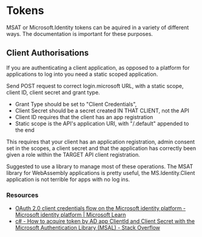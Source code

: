 # Tokens

MSAT or Microsoft.Identity tokens can be aquired in a variety of different ways. The documentation is important for these purposes.

## Client Authorisations

If you are authenticating a client application, as opposed to a platform for applications to log into you need a static scoped application.

Send POST request to correct login.microsoft URL, with a static scope, client ID, client secret and grant type.

- Grant Type should be set to "Client Credentials",
- Client Secret should be a secret created IN THAT CLIENT, not the API
- Client ID requires that the client has an app registration
- Static scope is the API's application URI, with "/.default" appended to the end


This requires that your client has an application registration, admin consent set in the scopes, a client secret and that the application has correctly been given a role within the TARGET API client registration.


Suggested to use a library to manage most of these operations. The MSAT library for WebAssembly applications is pretty useful, the MS.Identity.Client application is not terrible for apps with no log ins.


### Resources

- [OAuth 2.0 client credentials flow on the Microsoft identity platform - Microsoft identity platform | Microsoft Learn](https://learn.microsoft.com/en-us/entra/identity-platform/v2-oauth2-client-creds-grant-flow)
- [c# - How to acquire token by AD app ClientId and Client Secret with the Microsoft Authentication Library (MSAL) - Stack Overflow](https://stackoverflow.com/questions/75394006/how-to-acquire-token-by-ad-app-clientid-and-client-secret-with-the-microsoft-aut)
